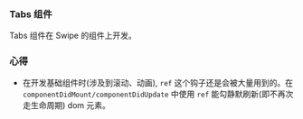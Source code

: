 ### Tabs 组件

Tabs 组件在 Swipe 的组件上开发。

### 心得

* 在开发基础组件时(涉及到滚动、动画), `ref` 这个钩子还是会被大量用到的。在 `componentDidMount/componentDidUpdate` 中使用 `ref` 能勾静默刷新(即不再次走生命周期) dom 元素。